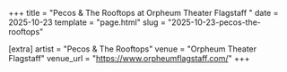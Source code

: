 +++
title = "Pecos & The Rooftops at Orpheum Theater Flagstaff "
date = 2025-10-23
template = "page.html"
slug = "2025-10-23-pecos-the-rooftops"

[extra]
artist = "Pecos & The Rooftops"
venue = "Orpheum Theater Flagstaff"
venue_url = "https://www.orpheumflagstaff.com/"
+++

